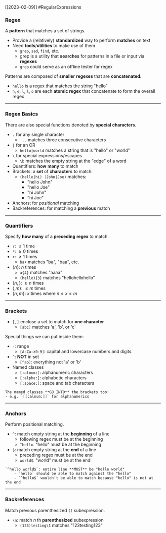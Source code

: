 [[2023-02-09]] #RegularExpressions

### Regex
A **pattern** that matches a set of strings.
- Provide a (relatively) **standardized** way to perform **matches** on text
- Need **tools**/**utilities** to make use of them
	- `grep`, `sed`, `find`, etc.
	- grep is a utility that **searches** for patterns in a file or input via **regexes**
	- `grep` could serve as an offline tester for regex

Patterns are composed of **smaller** **regexes** that are **concatenated**.
- `hello` is a regex that matches the string "hello"
- `h`, `e`, `l`, `l`, `o` are each **atomic regex** that concatenate to form the overall regex

---

### Regex Basics
There are also special functions denoted by **special** **characters**.
- `.` for any single character
	- `...` matches three consecutive characters
- `|` for an OR
	- `hello|world` matches a string that is "hello" or "world"
- `\`  for special expressions/escapes
	- `\b` matches the empty string at the "edge" of a word
- Quantifiers: **how** **many** to match
- Brackets: a **set** of **characters** to match
	- `(hello|hi) (John|Joe)` matches:
		- "hello John"
		- "hello Joe"
		- "hi John"
		- "hi Joe"
- Anchors: for *positional* matching
- Backreferences: for matching a **previous** match

---

### Quantifiers
Specify **how many** of a **preceding** **regex** to match.
- `?`: $\le 1$ time
- `*`: $\ge0$ times
- `+`: $\ge1$ times
	- `ba+` matches "ba", "baa", etc.
- $\{n\}$: $n$ times
	- `a{4}` matches "aaaa"
	- `(hello){3}` matches "hellohellohello"
- $\{n,\}$: $\ge n$ times
- $\{,m\}$: $\le m$ times
- $\{n,m\}$: $x$ times where $n\le x\le m$

---

### Brackets
- `[,]` enclose a set to match for **one character**
	- `[abc]` matches 'a', 'b', or 'c'

Special things we can put inside them:
- `-`: range
	- `[A-Za-z0-9]`: capital and lowercase numbers and digits
- `^`: **NOT** in set
	- `[^ab]`: everything not 'a' or 'b'
- Named classes
	- `[:alnum:]`: alphanumeric characters
	- `[:alpha:]`: alphabetic characters
	- `[:space:]`: space and tab characters

```ad-warning
The named classes **GO INTO** the brackets too!
- e.g. `[[:alnum:]]` for alphanumerics
```

---

### Anchors
Perform positional matching.
- `^`: match empty string at the **beginning** of a line
	- following regex must be at the beginning
	- `^hello`: "hello" must be at the beginning
- `$`: match empty string at the **end** of a line
	- preceding regex must be at the end
	- `world$`: "world" must be at the end

```ad-example
`^hello world$`: entire line **MUST** be "hello world"
	- `hello` should be able to match against the "hello"
	- `^hello$` wouldn't be able to match because "hello" is not at the end
```

---

### Backreferences
Match previous parenthesized `()` subexpression.
- `\n`: match $n$ th **parenthesized** subexpression
	- `(123)testing\1` matches "123testing123"